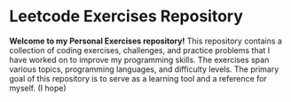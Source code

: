 # Leetcode Exercises Repository
**Welcome to my Personal Exercises repository!** This repository contains a collection of coding exercises, challenges, and practice problems that I have worked on to improve my programming skills. The exercises span various topics, programming languages, and difficulty levels. The primary goal of this repository is to serve as a learning tool and a reference for myself. (I hope)
